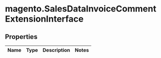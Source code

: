 # magento.SalesDataInvoiceCommentExtensionInterface

## Properties
Name | Type | Description | Notes
------------ | ------------- | ------------- | -------------


